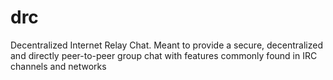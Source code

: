 drc
===

Decentralized Internet Relay Chat. Meant to provide a secure, decentralized and directly peer-to-peer group chat with features commonly found in IRC channels and networks
